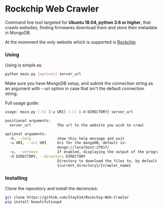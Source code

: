 # Rockchip Web Crawler

Command line tool targeted for **Ubuntu 18.04, python 3.6 or higher**,  that crawls websites, finding firmwares download them and store their metadata in MongoDB.

At the momment the only website which is supported is [Rockchip]('https://www.rockchipfirmware.com/')

### Using 

Using is simple as:

```bash
python main.py [options] server_url
```

Make sure you have MongoDB setup, and submit the connection string as an argument with --uri option in case that isn't the default connection string.

Full usage guide:

```bash
usage: main.py [-h] [-u URI] [-v] [-d DIRECTORY] server_url

positional arguments:
  server_url            The url to the website you wish to crawl

optional arguments:
  -h, --help            show this help message and exit
  -u URI, --uri URI     Uri for the mongoDB, default is:
                        mongo://localhost:27017/
  -v, --verbose         If enabled, displaying the output of the program
  -d DIRECTORY, --directory DIRECTORY
                        Directory to download the files to, by default in
                        {current_directory}/{crawler_name}
```

### Installing

Clone the repository and install the decencies:

 ```bash
git clone https://github.com/ItayS14/Rockchip-Web-Crawler
pip install beautifulsoup4
 ```



